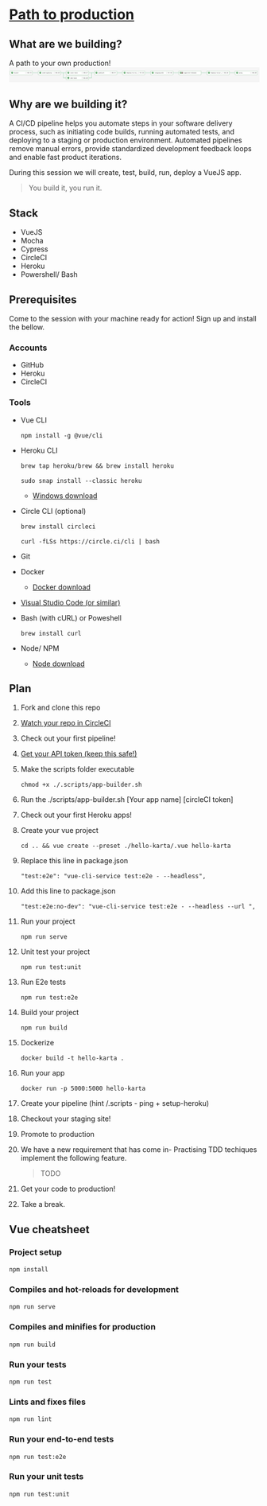 
# [Path to production](https://gitpitch.com/worthington10TW/hello-karta/)

## What are we building?

A path to your own production!
![Pipeline](pipeline.png)

## Why are we building it?

A CI/CD pipeline helps you automate steps in your software delivery process, such as initiating code builds, running automated tests, and deploying to a staging or production environment. Automated pipelines remove manual errors, provide standardized development feedback loops and enable fast product iterations.

During this session we will create, test, build, run, deploy a VueJS app.

> You build it, you run it.

## Stack

- VueJS
- Mocha
- Cypress
- CircleCI
- Heroku
- Powershell/ Bash

## Prerequisites

Come to the session with your machine ready for action! Sign up and install the bellow.

### Accounts

- GitHub
- Heroku
- CircleCI

### Tools

- Vue CLI
  
  ``` node
  npm install -g @vue/cli
  ```

- Heroku CLI
  
  ``` shell
  brew tap heroku/brew && brew install heroku
  ```

  ``` shell
  sudo snap install --classic heroku
  ```
  
  - [Windows download](https://cli-assets.heroku.com/heroku-x64.exe)
- Circle CLI (optional)
  
  ``` shell
  brew install circleci
  ```

  ``` shell
  curl -fLSs https://circle.ci/cli | bash
  ```

- Git
- Docker
  - [Docker download](https://hub.docker.com/?overlay=onboarding)
- [Visual Studio Code (or similar)](https://code.visualstudio.com/download)
- Bash (with cURL) or Poweshell
  ``` shell
  brew install curl
  ```
- Node/ NPM
  - [Node download](https://nodejs.org/en/download/)

## Plan

1. Fork and clone this repo
2. [Watch your repo in CircleCI](https://circleci.com/add-projects)
3. Check out your first pipeline!
4. [Get your API token (keep this safe!)](https://circleci.com/account/api)
5. Make the scripts folder executable

    ``` shell
    chmod +x ./.scripts/app-builder.sh
    ```

6. Run the ./scripts/app-builder.sh [Your app name] [circleCI token]
7. Check out your first Heroku apps!
8. Create your vue project
  
    ``` node
    cd .. && vue create --preset ./hello-karta/.vue hello-karta
    ```

9. Replace this line in package.json

    ``` node
    "test:e2e": "vue-cli-service test:e2e - --headless",
    ```

10. Add this line to package.json

    ``` node
    "test:e2e:no-dev": "vue-cli-service test:e2e - --headless --url ",
    ```

11. Run your project
  
    ``` node
    npm run serve
    ```

12. Unit test your project
  
    ``` node
    npm run test:unit
    ```

13. Run E2e tests
  
    ``` node
    npm run test:e2e
    ```

14. Build your project
  
    ``` node
    npm run build
    ```

15. Dockerize
  
    ``` shell
    docker build -t hello-karta .
    ```

16. Run your app
  
    ``` shell
    docker run -p 5000:5000 hello-karta
    ```

17. Create your pipeline (hint /.scripts - ping + setup-heroku)
18. Checkout your staging site!
19. Promote to production
20. We have a new requirement that has come in- Practising TDD techiques implement the following feature.
    > TODO
21. Get your code to production!
22. Take a break.

## Vue cheatsheet

### Project setup

``` node
npm install
```

### Compiles and hot-reloads for development

``` node
npm run serve
```

### Compiles and minifies for production

```  node
npm run build
```

### Run your tests

```  node
npm run test
```

### Lints and fixes files

```  node
npm run lint
```

### Run your end-to-end tests

```  node
npm run test:e2e
```

### Run your unit tests

```  node
npm run test:unit
```
